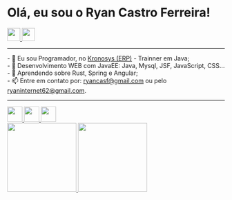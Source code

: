 # Olá, eu sou o Ryan Castro Ferreira!
<a href="mailto:ryaninternet62@gmail.com">
   <img height="30" src="https://img.shields.io/badge/Gmail-D14836?style=for-the-badge&logo=gmail&logoColor=white">
</a>
<a href="https://www.linkedin.com/in/ryan-castro-ferreira">
    <img height="30" src="https://img.shields.io/badge/LinkedIn-0077B5?style=for-the-badge&logo=linkedin&logoColor=white">
</a>

<hr />
- 🔭 Eu sou Programador, no <a target="_blank" href="https://kronosys.com.br/global/">Kronosys (ERP)</a> - Trainner em Java;<br />
- 🌱 Desenvolvimento WEB com JavaEE: Java, Mysql, JSF, JavaScript, CSS...<br />
- 🌱 Aprendendo sobre Rust, Spring e Angular;<br />
- 📫 Entre em contato por: <a href="mailto:ryancasf@gmail.com">ryancasf@gmail.com</a> ou pelo <a href="mailto:ryaninternet62@gmail.com">ryaninternet62@gmail.com</a>.<br />
<hr />
<a href="https://spring.io/">
  <img height= "35" src="https://img.shields.io/badge/Spring-6DB33F?style=for-the-badge&logo=spring&logoColor=white">
</a>
<a href="https://www.rust-lang.org/">
  <img height= "35" src="https://img.shields.io/badge/Rust-FFFFFF?style=for-the-badge&logo=rust&logoColor=black">
</a>
<a href="https://angular.io/">
   <img height= "35" src="https://img.shields.io/badge/Angular-DD0031?style=for-the-badge&logo=angular&logoColor=white">
</a>

<div>
  <a href="https://github.com/RyanCasf">
    <img height="160em" src="https://github-readme-stats.vercel.app/api?username=RyanCasf&show_icons=true&theme=dark&include_all_commits=true&count_private=true&hide=prs,stars" />
    <img height="160em" src="https://github-readme-stats.vercel.app/api/top-langs/?username=RyanCasf&layout=compact&langs_count=8&theme=dark" />
  </a>
</div>
